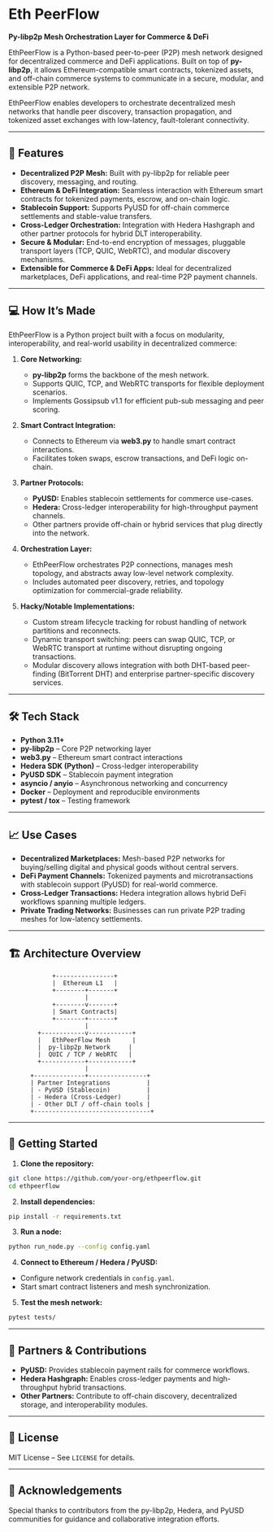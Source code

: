 # Eth PeerFlow

**Py-libp2p Mesh Orchestration Layer for Commerce & DeFi**

EthPeerFlow is a Python-based peer-to-peer (P2P) mesh network designed for decentralized commerce and DeFi applications. Built on top of **py-libp2p**, it allows Ethereum-compatible smart contracts, tokenized assets, and off-chain commerce systems to communicate in a secure, modular, and extensible P2P network.

EthPeerFlow enables developers to orchestrate decentralized mesh networks that handle peer discovery, transaction propagation, and tokenized asset exchanges with low-latency, fault-tolerant connectivity.

---

## 🚀 Features

* **Decentralized P2P Mesh:** Built with py-libp2p for reliable peer discovery, messaging, and routing.
* **Ethereum & DeFi Integration:** Seamless interaction with Ethereum smart contracts for tokenized payments, escrow, and on-chain logic.
* **Stablecoin Support:** Supports PyUSD for off-chain commerce settlements and stable-value transfers.
* **Cross-Ledger Orchestration:** Integration with Hedera Hashgraph and other partner protocols for hybrid DLT interoperability.
* **Secure & Modular:** End-to-end encryption of messages, pluggable transport layers (TCP, QUIC, WebRTC), and modular discovery mechanisms.
* **Extensible for Commerce & DeFi Apps:** Ideal for decentralized marketplaces, DeFi applications, and real-time P2P payment channels.

---

## 💻 How It’s Made

EthPeerFlow is a Python project built with a focus on modularity, interoperability, and real-world usability in decentralized commerce:

1. **Core Networking:**

   * **py-libp2p** forms the backbone of the mesh network.
   * Supports QUIC, TCP, and WebRTC transports for flexible deployment scenarios.
   * Implements Gossipsub v1.1 for efficient pub-sub messaging and peer scoring.

2. **Smart Contract Integration:**

   * Connects to Ethereum via **web3.py** to handle smart contract interactions.
   * Facilitates token swaps, escrow transactions, and DeFi logic on-chain.

3. **Partner Protocols:**

   * **PyUSD:** Enables stablecoin settlements for commerce use-cases.
   * **Hedera:** Cross-ledger interoperability for high-throughput payment channels.
   * Other partners provide off-chain or hybrid services that plug directly into the network.

4. **Orchestration Layer:**

   * EthPeerFlow orchestrates P2P connections, manages mesh topology, and abstracts away low-level network complexity.
   * Includes automated peer discovery, retries, and topology optimization for commercial-grade reliability.

5. **Hacky/Notable Implementations:**

   * Custom stream lifecycle tracking for robust handling of network partitions and reconnects.
   * Dynamic transport switching: peers can swap QUIC, TCP, or WebRTC transport at runtime without disrupting ongoing transactions.
   * Modular discovery allows integration with both DHT-based peer-finding (BitTorrent DHT) and enterprise partner-specific discovery services.

---

## 🛠 Tech Stack

* **Python 3.11+**
* **py-libp2p** – Core P2P networking layer
* **web3.py** – Ethereum smart contract interactions
* **Hedera SDK (Python)** – Cross-ledger interoperability
* **PyUSD SDK** – Stablecoin payment integration
* **asyncio / anyio** – Asynchronous networking and concurrency
* **Docker** – Deployment and reproducible environments
* **pytest / tox** – Testing framework

---

## 📈 Use Cases

* **Decentralized Marketplaces:** Mesh-based P2P networks for buying/selling digital and physical goods without central servers.
* **DeFi Payment Channels:** Tokenized payments and microtransactions with stablecoin support (PyUSD) for real-world commerce.
* **Cross-Ledger Transactions:** Hedera integration allows hybrid DeFi workflows spanning multiple ledgers.
* **Private Trading Networks:** Businesses can run private P2P trading meshes for low-latency settlements.

---

## 🏗 Architecture Overview

```
            +----------------+
            |  Ethereum L1   |
            +--------+-------+
                     |
            +--------v-------+
            | Smart Contracts|
            +--------+-------+
                     |
        +------------v------------+
        |   EthPeerFlow Mesh      |
        |  py-libp2p Network     |
        |  QUIC / TCP / WebRTC   |
        +------------+------------+
                     |
      +--------------+----------------+
      | Partner Integrations          |
      | - PyUSD (Stablecoin)          |
      | - Hedera (Cross-Ledger)       |
      | - Other DLT / off-chain tools |
      +--------------------------------+
```

---

## 🔧 Getting Started

1. **Clone the repository:**

```bash
git clone https://github.com/your-org/ethpeerflow.git
cd ethpeerflow
```

2. **Install dependencies:**

```bash
pip install -r requirements.txt
```

3. **Run a node:**

```bash
python run_node.py --config config.yaml
```

4. **Connect to Ethereum / Hedera / PyUSD:**

* Configure network credentials in `config.yaml`.
* Start smart contract listeners and mesh synchronization.

5. **Test the mesh network:**

```bash
pytest tests/
```

---

## 🤝 Partners & Contributions

* **PyUSD:** Provides stablecoin payment rails for commerce workflows.
* **Hedera Hashgraph:** Enables cross-ledger payments and high-throughput hybrid transactions.
* **Other Partners:** Contribute to off-chain discovery, decentralized storage, and interoperability modules.

---

## 📜 License

MIT License – See `LICENSE` for details.

---

## 🌟 Acknowledgements

Special thanks to contributors from the py-libp2p, Hedera, and PyUSD communities for guidance and collaborative integration efforts.


